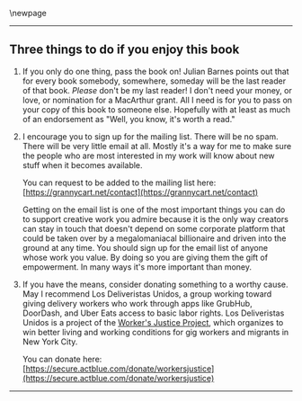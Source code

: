 \newpage

<div style="page-break-before:always;"></div>  
  
[//]: # (./what-to-do-if-you-enjoyed-the-book.md)

[//]: # (This page is just copied from the manuscript directory of the source repo)

[//]: # (This is the page with contact information, which goes at the front or the back of the book, depending on format. See Makefile.)


--------------------------------------------------------------------------------

## Three things to do if you enjoy this book

1. If you only do one thing, pass the book on! Julian Barnes points out that for every book somebody, somewhere, someday will be the last reader of that book. _Please_ don't be my last reader! I don't need your money, or love, or nomination for a MacArthur grant. All I need is for you to pass on your copy of this book to someone else. Hopefully with at least as much of an endorsement as "Well, you know, it's worth a read."

2. I encourage you to sign up for the mailing list. There will be no spam. There will be very little email at all. Mostly it's a way for me to make sure the people who are most interested in my work will know about new stuff when it becomes available. 

    You can request to be added to the mailing list here:  
    [https://grannycart.net/contact](https://grannycart.net/contact)

    Getting on the email list is one of the most important things you can do to support creative work you admire because it is the only way creators can stay in touch that doesn't depend on some corporate platform that could be taken over by a megalomaniacal billionaire and driven into the ground at any time. You should sign up for the email list of anyone whose work you value. By doing so you are giving them the gift of empowerment. In many ways it's more important than money.

3. If you have the means, consider donating something to a worthy cause. May I recommend Los Deliveristas Unidos, a group working toward giving delivery workers who work through apps like GrubHub, DoorDash, and Uber Eats access to basic labor rights. Los Deliveristas Unidos is a project of the [Worker's Justice Project](http://www.workersjustice.org/workers-justice-project), which organizes to win better living and working conditions for gig workers and migrants in New York City. 

    You can donate here:   
    [https://secure.actblue.com/donate/workersjustice](https://secure.actblue.com/donate/workersjustice)
 


--------------------------------------------------------------------------------


